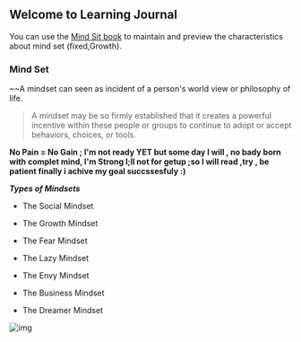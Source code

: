 ## Welcome to Learning Journal

You can use the [Mind Sit book](https://mindsetonline.com/thebook/buythebook/index.html) to maintain and preview the characteristics about mind set (fixed,Growth).



### Mind Set

~~A mindset can  seen as incident of a person's world view or philosophy of life.

>A mindset may be so firmly established that it creates a powerful incentive within these people or groups to continue to adopt or accept  behaviors, choices, or tools.
 
**No Pain = No Gain ; I'm not ready YET but some day I will , no bady born with complet mind, I'm Strong I;ll not for getup ;so I will read ,try , be patient finally i achive my goal succssesfuly  :)**
 
 ***Types of Mindsets***
 
 
 * The Social Mindset
 
 * The Growth Mindset
 
 * The Fear Mindset
 
 * The Lazy Mindset
 
 * The Envy Mindset
 
 * The Business Mindset
 
 * The Dreamer Mindset
 


![img](https://images.app.goo.gl/CPwFky37Y9RgJuww5)



